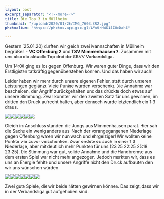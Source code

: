 ```yaml
---
layout: post
excerpt_separator: "<!--more-->"
title: Die Top 3 in Müllheim
thumbnail: "/upload/2020/01/26/IMG_7603.CR2.jpg"
photoalbum: "https://photos.app.goo.gl/LVx9rNW515EHeDak6"

---
```

Gestern (25.01.20) durften wir gleich zwei Mannschaften in Müllheim begrüßen - **VC Offenburg 2** und **TSV Mimmenhausen 2**. Zusammen mit uns also die aktuelle Top drei der SBVV Verbandsliga.<!--more-->

Um 14:00 ging es los gegen Offenburg. Wir waren guter Dinge, dass wir den Erstligisten tatkräftig gegenüberstehen können. Und das haben wir auch!

Leider haben wir mehr durch unsere eigenen Fehler, statt durch unseren Leistungen geglänzt. Viele Punkte wurden verschenkt. Die Annahme war bescheiden, der Angriff zurückgehalten und das drückte doch etwas auf unsere Stimmung. Zwar konnten wir den zweiten Satz für uns gewinnen, im dritten den Druck aufrecht halten, aber dennoch wurde letztendlich ein 1:3 draus.

![](/upload/2020/01/26/IMG_7489.CR2.jpg)![](/upload/2020/01/26/IMG_7503.CR2.jpg)![](/upload/2020/01/26/IMG_7512.CR2.jpg)![](/upload/2020/01/26/IMG_7524.CR2.jpg)![](/upload/2020/01/26/IMG_7539.CR2.jpg)![](/upload/2020/01/26/IMG_7626.CR2.jpg)

Gleich im Anschluss standen die Jungs aus Mimmenhausen parat. Hier sah die Sache ein wenig anders aus. Nach der vorangegangenen Niederlage gegen Offenburg waren wir nun wach und ehrgeiziger! Wir wollten keine Punkte wie zuvor verschenken. Zwar endete es auch in einer 1:3 Niederlage, aber mit deutlich mehr Punkten für uns (23:25 22:25 25:18 23:25). Die Stimmung war gut, solide Annahme und die Handbremse aus dem ersten Spiel war nicht mehr angezogen. Jedoch merkten wir, dass es uns an Energie fehlte und unsere Angriffe nicht den Druck aufbauten den wir uns wünschen würden.

![](/upload/2020/01/26/IMG_7731.CR2.jpg)![](/upload/2020/01/26/IMG_7799.CR2.jpg)![](/upload/2020/01/26/IMG_7814.CR2.jpg)![](/upload/2020/01/26/IMG_7905.CR2.jpg)![](/upload/2020/01/26/IMG_7922.CR2.jpg)![](/upload/2020/01/26/IMG_7938.CR2.jpg)![](/upload/2020/01/26/IMG_8031.CR2.jpg)

Zwei gute Spiele, die wir beide hätten gewinnen können. Das zeigt, dass wir in der Verbandsliga gut aufgehoben sind.
